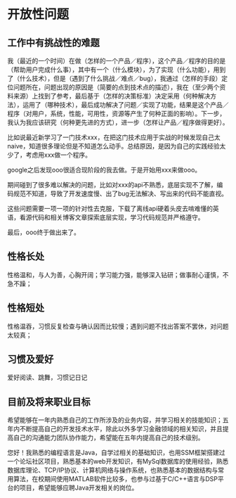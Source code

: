 # 开放性问题

## 工作中有挑战性的难题

我（最近的一个时间）在做（怎样的一个产品／程序），这个产品／程序的目的是（帮助用户完成什么事），其中有一个（什么模块），为了实现（什么功能），用到了（什么技术），但是（遇到了什么挑战／难点／bug），我通过（怎样的手段）定位问题所在，问题出现的原因是（简要的点到技术点的描述），我在（至少两个资料来源）上找到了参考，最后基于（怎样的决策标准）决定采用（何种解决方法），运用了（哪种技术），最后成功解决了问题／实现了功能，结果是这个产品／程序（对用户，系统，性能，可用性，资源等产生了何种正面的影响）。下一步，我认为我应该研究（何种更先进的方式），进一步（怎样让产品／程序做得更好）。



比如说最近新学习了一门技术xxx，在把这门技术应用于实战的时候发现自己太naive，知道很多理论但是不知道怎么动手。总结原因，是因为自己的实践经验太少了，考虑用xxx做一个程序。

google之后发现ooo很适合现阶段的我去做。于是开始用xxx来做ooo。

期间碰到了很多难以解决的问题，比如对xxx的api不熟悉，底层实现不了解，编码规范不知道，导致了开发速度慢、出了bug无法解决、写出来的代码不能直视。

这些问题需要一项一项的针对性去克服，下载了离线api硬着头皮去啃难懂的英语，看源代码和相关博客文章探索底层实现，学习代码规范并严格遵守。

最后，ooo终于做出来了。



## 性格长处

性格温和，与人为善，心胸开阔；学习能力强，能够深入钻研；做事耐心谨慎，不急不躁；

## 性格短处

性格温吞，习惯反复检查与确认因而比较慢；遇到问题不找出答案不罢休，对问题太较真；

## 习惯及爱好

爱好阅读、跳舞，习惯记日记

## 目前及将来职业目标

希望能够在一年内熟悉自己的工作所涉及的业务内容，并学习相关的技能知识；五年内不断提高自己的开发技术水平，除此以外多学习金融领域的相关知识，并且提高自己的沟通能力团队协作能力，希望能在五年内提高自己的技术级别。



您好！我熟悉的编程语言是Java，自学过相关的基础知识，也用SSM框架搭建过一个论坛社区项目，熟悉基本的web开发知识，有MySql数据库的使用经验，熟悉数据库理论、TCP/IP协议、计算机网络与操作系统，也熟悉基本的数据结构与常用算法，在校期间使用MATLAB软件比较多，也参与过基于C/C++语言与DSP平台的项目，希望能够应聘Java开发相关的岗位。